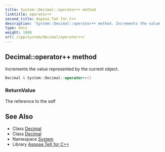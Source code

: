 ```yaml
---
title: System::Decimal::operator++ method
linktitle: operator++
second_title: Aspose.TeX for C++
description: 'System::Decimal::operator++ method. Increments the value represented by the current object in C++.'
type: docs
weight: 1800
url: /cpp/system/decimal/operator++/
---
```

## Decimal::operator++ method


Increments the value represented by the current object.

```cpp
Decimal & System::Decimal::operator++()
```


### ReturnValue

The reference to the self

## See Also

* Class [Decimal](../)
* Class [Decimal](../)
* Namespace [System](../../)
* Library [Aspose.TeX for C++](../../../)
